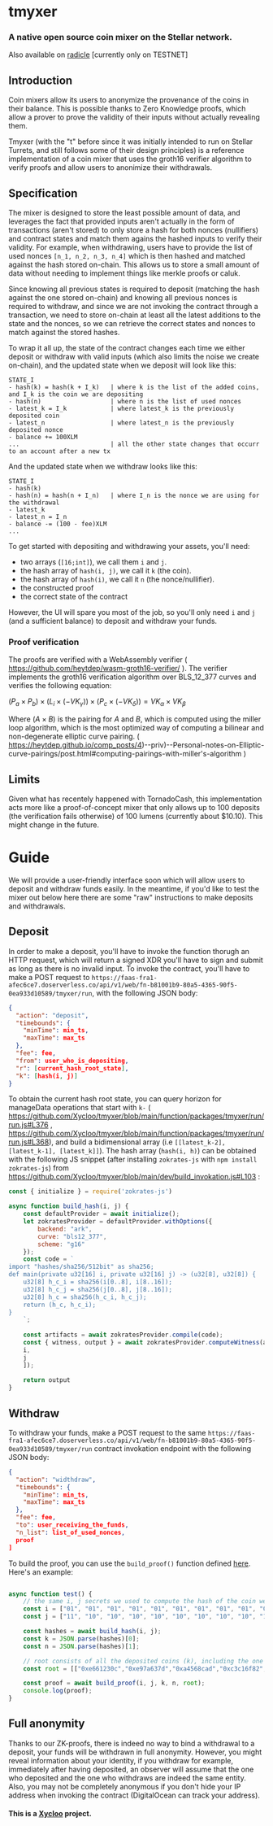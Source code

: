 # tmyxer
### A native open source coin mixer on the Stellar network.

Also available on [radicle](https://app.radicle.xyz/seeds/pine.radicle.garden/rad:git:hnrkp5jgfxwxrffjsp148fyzdc457pa9ja38y/tree)
[currently only on TESTNET] 


## Introduction
Coin mixers allow its users to anonymize the provenance of the coins in their balance. This is possible thanks to Zero Knowledge proofs, which allow a prover to prove the validity of their inputs without actually revealing them.

Tmyxer (with the "t" before since it was initially intended to run on Stellar Turrets, and still follows some of their design principles) is a reference implementation of a coin mixer that uses the groth16 verifier algorithm to verify proofs and allow users to anonimize their withdrawals.

## Specification
The mixer is designed to store the least possible amount of data, and leverages the fact that provided inputs aren't actually in the form of transactions (aren't stored) to only store a hash for both nonces (nullifiers) and contract states and match them agains the hashed inputs to verify their validity. For example, when withdrawing, users have to provide the list of used nonces `[n_1, n_2, n_3, n_4]` which is then hashed and matched against the hash stored on-chain. This allows us to store a small amount of data without needing to implement things like merkle proofs or caluk.

Since knowing all previous states is required to deposit (matching the hash against the one stored on-chain) and knowing all previous nonces is required to withdraw, and since we are not invoking the contract through a transaction, we need to store on-chain at least all the latest additions to the state and the nonces, so we can retrieve the correct states and nonces to match against the stored hashes.

To wrap it all up, the state of the contract changes each time we either deposit or withdraw with valid inputs (which also limits the noise we create on-chain), and the updated state when we deposit will look like this:

```
STATE_I
- hash(k) = hash(k + I_k)   | where k is the list of the added coins, and I_k is the coin we are depositing
- hash(n)                   | where n is the list of used nonces
- latest_k = I_k            | where latest_k is the previously deposited coin 
- latest_n                  | where latest_n is the previously deposited nonce
- balance += 100XLM 
...                         | all the other state changes that occurr to an account after a new tx
```

And the updated state when we withdraw looks like this:

```
STATE_I
- hash(k)
- hash(n) = hash(n + I_n)   | where I_n is the nonce we are using for the withdrawal
- latest_k
- latest_n = I_n
- balance -= (100 - fee)XLM 
...
```

To get started with depositing and withdrawing your assets, you'll need:
- two arrays (`[16;int]`), we call them `i` and `j`.
- the hash array of `hash(i, j)`, we call it `k` (the coin).
- the hash array of `hash(i)`, we call it `n` (the nonce/nullifier).
- the constructed proof
- the correct state of the contract

However, the UI will spare you most of the job, so you'll only need `i` and `j` (and a sufficient balance) to deposit and withdraw your funds.

### Proof verification
The proofs are verified with a WebAssembly verifier ( https://github.com/heytdep/wasm-groth16-verifier/ ). The verifier implements the groth16 verification algorithm over BLS_12_377 curves and verifies the following equation:


$(P_a \times P_b) \times (L_i \times (−VK_{\gamma})) \times (P_c \times (−VK_{\delta})) = VK_{\alpha} \times VK_{\beta}$

Where  $(A \times B)$ is the pairing for $A$ and $B$, which is computed using the miller loop algorithm, which is the most optimized way of computing a bilinear and non-degenerate elliptic curve pairing. ( https://heytdep.github.io/comp_posts/4)--priv)--Personal-notes-on-Elliptic-curve-pairings/post.html#computing-pairings-with-miller's-algorithm )


## Limits
Given what has recentely happened with TornadoCash, this implementation acts more like a proof-of-concept mixer that only allows up to 100 deposits (the verification fails otherwise) of 100 lumens (currently about $10.10). This might change in the future.


# Guide
We will provide a user-friendly interface soon which will allow users to deposit and withdraw funds easily. In the meantime, if you'd like to test the mixer out below here there are some "raw" instructions to make deposits and withdrawals.

## Deposit
In order to make a deposit, you'll have to invoke the function thorugh an HTTP request, which will return a signed XDR you'll have to sign and submit as long as there is no invalid input.
To invoke the contract, you'll have to make a POST request to `https://faas-fra1-afec6ce7.doserverless.co/api/v1/web/fn-b81001b9-80a5-4365-90f5-0ea933d10589/tmyxer/run`, with the following JSON body:

```json
{
  "action": "deposit",
  "timebounds": {
    "minTime": min_ts,
    "maxTime": max_ts
  },
  "fee": fee,
  "from": user_who_is_depositing,
  "r": [current_hash_root_state],
  "k": [hash(i, j)]
}
```

To obtain the current hash root state, you can query horizon for manageData operations that start with `k-` ( https://github.com/Xycloo/tmyxer/blob/main/function/packages/tmyxer/run/run.js#L376 , https://github.com/Xycloo/tmyxer/blob/main/function/packages/tmyxer/run/run.js#L368), and build a bidimensional array (i.e `[[latest_k-2], [latest_k-1], [latest_k]]`). The hash array (`hash(i, h)`) can be obtained with the following JS snippet (after installing `zokrates-js` with `npm install zokrates-js`) from https://github.com/Xycloo/tmyxer/blob/main/dev/build_invokation.js#L103 :

```javascript
const { initialize } = require('zokrates-js')

async function build_hash(i, j) {
    const defaultProvider = await initialize();
    let zokratesProvider = defaultProvider.withOptions({ 
        backend: "ark",
        curve: "bls12_377",
        scheme: "g16"
    });
    const code = `
import "hashes/sha256/512bit" as sha256;
def main(private u32[16] i, private u32[16] j) -> (u32[8], u32[8]) {
    u32[8] h_c_i = sha256(i[0..8], i[8..16]);
    u32[8] h_c_j = sha256(j[0..8], j[8..16]);
    u32[8] h_c = sha256(h_c_i, h_c_j);
    return (h_c, h_c_i);
}
    `;
    
    const artifacts = await zokratesProvider.compile(code);
    const { witness, output } = await zokratesProvider.computeWitness(artifacts, [
	i,
	j
    ]);
    
    return output
}
```

## Withdraw
To withdraw your funds, make a POST request to the same `https://faas-fra1-afec6ce7.doserverless.co/api/v1/web/fn-b81001b9-80a5-4365-90f5-0ea933d10589/tmyxer/run` contract invokation endpoint with the following JSON body:

```json
{
  "action": "widthdraw",
  "timebounds": {
    "minTime": min_ts,
    "maxTime": max_ts
  },
  "fee": fee,
  "to": user_receiving_the_funds,
  "n_list": list_of_used_nonces,
  proof
]
```

To build the proof, you can use the `build_proof()` function defined [here](https://github.com/Xycloo/tmyxer/blob/main/dev/build_invokation.js#L52).
Here's an example:

```javascript

async function test() {
	// the same i, j secrets we used to compute the hash of the coin we deposited
    const i = ["01", "01", "01", "01", "01", "01", "01", "01", "01", "01", "01", "01", "01", "01", "01", "01"];
    const j = ["11", "10", "10", "10", "10", "10", "10", "10", "10", "10", "10", "10", "10", "10", "10", "10"];

    const hashes = await build_hash(i, j);
    const k = JSON.parse(hashes)[0];
    const n = JSON.parse(hashes)[1];

	// root consists of all the deposited coins (k), including the one we are verifying | must have a fixed length of 100. 
    const root = [["0xe661230c","0xe97a637d","0xa4568cad","0xc3c16f82","0xf1734751","0x0d7fcd56","0x53e8941f","0x4e1762de"],["0x06f6e530","0x9ca863bc","0x67af3041","0x85cfbdb3","0x5e960a2b","0x9757fa27","0xfc075d00","0x80dbb1c8"],["0","0","0","0","0","0","0","0"],["0","0","0","0","0","0","0","0"],["0","0","0","0","0","0","0","0"],["0","0","0","0","0","0","0","0"],["0","0","0","0","0","0","0","0"],["0","0","0","0","0","0","0","0"],["0","0","0","0","0","0","0","0"],["0","0","0","0","0","0","0","0"],["0","0","0","0","0","0","0","0"],["0","0","0","0","0","0","0","0"],["0","0","0","0","0","0","0","0"],["0","0","0","0","0","0","0","0"],["0","0","0","0","0","0","0","0"],["0","0","0","0","0","0","0","0"],["0","0","0","0","0","0","0","0"],["0","0","0","0","0","0","0","0"],["0","0","0","0","0","0","0","0"],["0","0","0","0","0","0","0","0"],["0","0","0","0","0","0","0","0"],["0","0","0","0","0","0","0","0"],["0","0","0","0","0","0","0","0"],["0","0","0","0","0","0","0","0"],["0","0","0","0","0","0","0","0"],["0","0","0","0","0","0","0","0"],["0","0","0","0","0","0","0","0"],["0","0","0","0","0","0","0","0"],["0","0","0","0","0","0","0","0"],["0","0","0","0","0","0","0","0"],["0","0","0","0","0","0","0","0"],["0","0","0","0","0","0","0","0"],["0","0","0","0","0","0","0","0"],["0","0","0","0","0","0","0","0"],["0","0","0","0","0","0","0","0"],["0","0","0","0","0","0","0","0"],["0","0","0","0","0","0","0","0"],["0","0","0","0","0","0","0","0"],["0","0","0","0","0","0","0","0"],["0","0","0","0","0","0","0","0"],["0","0","0","0","0","0","0","0"],["0","0","0","0","0","0","0","0"],["0","0","0","0","0","0","0","0"],["0","0","0","0","0","0","0","0"],["0","0","0","0","0","0","0","0"],["0","0","0","0","0","0","0","0"],["0","0","0","0","0","0","0","0"],["0","0","0","0","0","0","0","0"],["0","0","0","0","0","0","0","0"],["0","0","0","0","0","0","0","0"],["0","0","0","0","0","0","0","0"],["0","0","0","0","0","0","0","0"],["0","0","0","0","0","0","0","0"],["0","0","0","0","0","0","0","0"],["0","0","0","0","0","0","0","0"],["0","0","0","0","0","0","0","0"],["0","0","0","0","0","0","0","0"],["0","0","0","0","0","0","0","0"],["0","0","0","0","0","0","0","0"],["0","0","0","0","0","0","0","0"],["0","0","0","0","0","0","0","0"],["0","0","0","0","0","0","0","0"],["0","0","0","0","0","0","0","0"],["0","0","0","0","0","0","0","0"],["0","0","0","0","0","0","0","0"],["0","0","0","0","0","0","0","0"],["0","0","0","0","0","0","0","0"],["0","0","0","0","0","0","0","0"],["0","0","0","0","0","0","0","0"],["0","0","0","0","0","0","0","0"],["0","0","0","0","0","0","0","0"],["0","0","0","0","0","0","0","0"],["0","0","0","0","0","0","0","0"],["0","0","0","0","0","0","0","0"],["0","0","0","0","0","0","0","0"],["0","0","0","0","0","0","0","0"],["0","0","0","0","0","0","0","0"],["0","0","0","0","0","0","0","0"],["0","0","0","0","0","0","0","0"],["0","0","0","0","0","0","0","0"],["0","0","0","0","0","0","0","0"],["0","0","0","0","0","0","0","0"],["0","0","0","0","0","0","0","0"],["0","0","0","0","0","0","0","0"],["0","0","0","0","0","0","0","0"],["0","0","0","0","0","0","0","0"],["0","0","0","0","0","0","0","0"],["0","0","0","0","0","0","0","0"],["0","0","0","0","0","0","0","0"],["0","0","0","0","0","0","0","0"],["0","0","0","0","0","0","0","0"],["0","0","0","0","0","0","0","0"],["0","0","0","0","0","0","0","0"],["0","0","0","0","0","0","0","0"],["0","0","0","0","0","0","0","0"],["0","0","0","0","0","0","0","0"],["0","0","0","0","0","0","0","0"],["0","0","0","0","0","0","0","0"],["0","0","0","0","0","0","0","0"],["0x2cf46708","0x3e53cdde","0xbb50f4b8","0x05fc19f3","0xf4560223","0xa6ea2dd7","0x6218bbfe","0xaa2add4a"]]

    const proof = await build_proof(i, j, k, n, root);
    console.log(proof);
}
```

## Full anonymity
Thanks to our ZK-proofs, there is indeed no way to bind a withdrawal to a deposit, your funds will be withdrawn in full anonymity. However, you might reveal information about your identity, if you withdraw for example, immediately after having deposited, an observer will assume that the one who deposited and the one who withdraws are indeed the same entity.
Also, you may not be completely anonymous if you don't hide your IP address when invoking the contract (DigitalOcean can track your address).

#### This is a [Xycloo](https://xycloo.com/) project.
